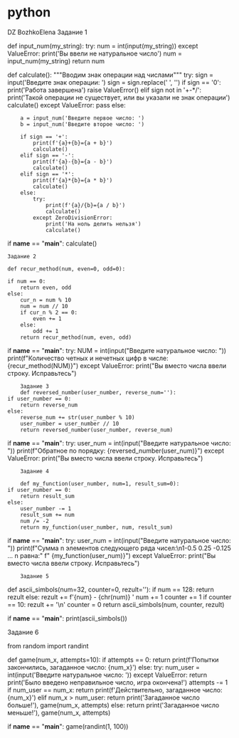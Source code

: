 # python
DZ BozhkoElena
Задание 1

def input_num(my_string):
    try:
        num = int(input(my_string))
    except ValueError:
        print('Вы ввели не натуральное число')
        num = input_num(my_string)
    return num


def calculate():
    """Вводим знак операции над числами"""
    try:
        sign = input('Введите знак операции: ')
        sign = sign.replace(' ', '')
        if sign == '0':
            print('Работа завершена')
            raise ValueError()
        elif sign not in '+-*/':
            print('Такой операции не существует, или вы указали не знак операции')
            calculate()
    except ValueError:
        pass
    else:

        a = input_num('Введите первое число: ')
        b = input_num('Введите второе число: ')

        if sign == '+':
            print(f'{a}+{b}={a + b}')
            calculate()
        elif sign == '-':
            print(f'{a}-{b}={a - b}')
            calculate()
        elif sign == '*':
            print(f'{a}*{b}={a * b}')
            calculate()
        else:
            try:
                print(f'{a}/{b}={a / b}')
                calculate()
            except ZeroDivisionError:
                print('На ноль делить нельзя')
                calculate()


if __name__ == "__main__":
    calculate()
    
    
    Задание 2
    
    def recur_method(num, even=0, odd=0):

    if num == 0:
        return even, odd
    else:
        cur_n = num % 10
        num = num // 10
        if cur_n % 2 == 0:
            even += 1
        else:
            odd += 1
        return recur_method(num, even, odd)


if __name__ == "__main__":
    try:
        NUM = int(input("Введите натуральное число: "))
        print(f"Количество четных и нечетных цифр в числе: {recur_method(NUM)}")
    except ValueError:
        print("Вы вместо числа ввели строку. Исправьтесь")
        
        
        Задание 3
        def reversed_number(user_number, reverse_num=''):
    if user_number == 0:
        return reverse_num
    else:
        reverse_num += str(user_number % 10)
        user_number = user_number // 10
        return reversed_number(user_number, reverse_num)


if __name__ == "__main__":
    try:
        user_num = int(input("Введите натуральное число: "))
        print(f"Обратное по порядку: {reversed_number(user_num)}")
    except ValueError:
        print("Вы вместо числа ввели строку. Исправьтесь")
        
        
        
        Задание 4
        
        def my_function(user_number, num=1, result_sum=0):
    if user_number == 0:
        return result_sum
    else:
        user_number -= 1
        result_sum += num
        num /= -2
        return my_function(user_number, num, result_sum)


if __name__ == "__main__":
    try:
        user_num = int(input("Введите натуральное число: "))
        print(f"Сумма n элементов следующего ряда чисел:\n1-0.5 0.25 -0.125 ... n равна:"
              f" {my_function(user_num)}")
    except ValueError:
        print("Вы вместо числа ввели строку. Исправьтесь")
        
        
        Задание 5
        
def ascii_simbols(num=32, counter=0, rezult=''):
    if num == 128:
        return rezult
    else:
        rezult += f'{num} - {chr(num)} '
        num += 1
        counter += 1
        if counter == 10:
            rezult += '\n'
            counter = 0
        return ascii_simbols(num, counter, rezult)


if __name__ == "__main__":
    print(ascii_simbols())
    
    
    
  Задание 6
  
 from random import randint


def game(num_x, attempts=10):
    if attempts == 0:
        return print(f'Попытки закончились, загаданное число: {num_x}')
    else:
        try:
            num_user = int(input('Введите натуральное число: '))
        except ValueError:
            return print('Было введено неправильное число, игра окончена!')
        attempts -= 1
        if num_user == num_x:
            return print(f'Действительно, загаданное число: {num_x}')
        elif num_x > num_user:
            return print('Загаданное число больше!'), game(num_x, attempts)
        else:
            return print('Загаданное число меньше!'), game(num_x, attempts)


if __name__ == "__main__":
    game(randint(1, 100))
